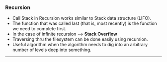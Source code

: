 ### Recursion
- Call Stack in Recursion works similar to Stack data structure (LIFO).
- The function that was called last (that is, most recently) is the function we need to complete first.
-  In the case of infinite recursion --> **Stack Overflow**
- Traversing thru the filesystem can be done easily using recursion.
- Useful algorithm when the algorithm needs to dig into an arbitrary number of levels deep into something.
---